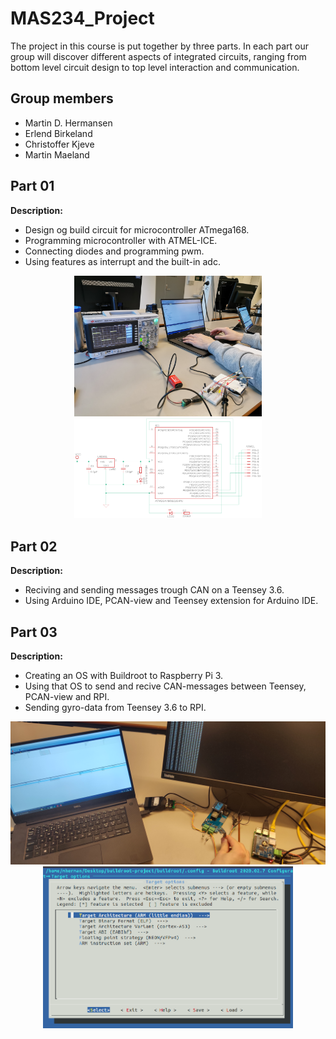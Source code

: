 # MAS234_Project
The project in this course is put together by three parts. In each part our group will discover different aspects of integrated circuits, ranging from bottom level circuit design to top level interaction and communication.

## Group members
- Martin D. Hermansen
- Erlend Birkeland
- Christoffer Kjeve
- Martin Maeland

## Part 01
**Description:** 
- Design og build circuit for microcontroller ATmega168.
- Programming microcontroller with ATMEL-ICE.
- Connecting diodes and programming pwm. 
- Using features as interrupt and the built-in adc.

<p align="center" float="left">
<img src="https://raw.githubusercontent.com/martinmaeland/MAS234_Project/master/media/part01/Oscilloscope.jpg" alt="" width="300">
<img src="https://github.com/martinmaeland/MAS234_Project/blob/master/media/part01/task5.png" alt="" width="300">
 </p>

## Part 02
**Description:**
- Reciving and sending messages trough CAN on a Teensey 3.6.
- Using Arduino IDE, PCAN-view and Teensey extension for Arduino IDE.

## Part 03
**Description:**
- Creating an OS with Buildroot to Raspberry Pi 3.
- Using that OS to send and recive CAN-messages between Teensey, PCAN-view and RPI.
- Sending gyro-data from Teensey 3.6 to RPI.

<p align="center" float="left">
<img src="https://raw.githubusercontent.com/martinmaeland/MAS234_Project/master/media/part03/rpi_pcan_gyro.jpg" alt="" width="550">
<img src="https://github.com/martinmaeland/MAS234_Project/blob/master/media/part03/target_architecture.png" alt="" width="400">
 </p>

